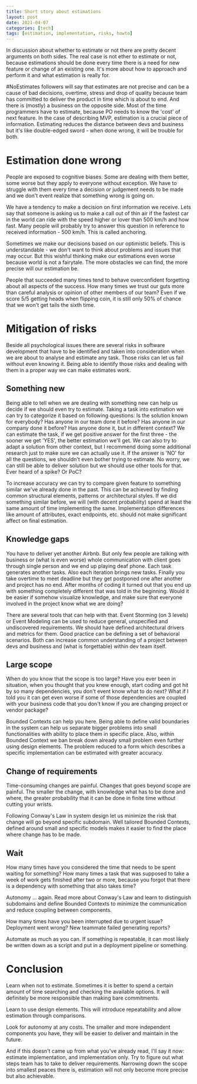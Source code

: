 ```yaml
---
title: Short story about estimations
layout: post
date: 2021-04-07
categories: [tech]
tags: [estimation, implementation, risks, howto]
---
```


In discussion about whether to estimate or not there are pretty decent arguments on both sides. The real case is not ether to estimate or not, because estimations should be done every time there is a need for new feature or change of an existing one. It's more about how to approach and perform it and what estimation is really for.

#NoEstimates followers will say that estimates are not precise and can be a cause of bad decisions, overtime, stress and drop of quality because team has committed to deliver the product in time which is about to end. And there is (mostly) a business on the opposite side. Most of the time programmers have to estimate, because PO needs to know the 'cost' of next feature. In the case of describing MVP, estimation is a crucial piece of information. Estimating reduces the distance between devs and business but it's like double-edged sword - when done wrong, it will be trouble for both.

# Estimation done wrong

People are exposed to cognitive biases. Some are dealing with them better, some worse but they apply to everyone without exception. We have to struggle with them every time a decision or judgement needs to be made and we don't event realize that something wrong is going on. 

We have a tendency to make a decision on first information we receive. Lets say that someone is asking us to make a call out of thin air if the fastest car in the world can ride with the speed higher or lover than 500 km/h and how fast. Many people will probably try to answer this question in reference to received information - 500 km/h. This is called anchoring. 

Sometimes we make our decisions based on our optimistic beliefs. This is understandable - we don't want to think about problems and issues that may occur. But this wishful thinking make our estimations even worse because world is not a fairytale. The more obstacles we can find, the more precise will our estimation be.

People that succeeded many times tend to behave overconfident forgetting about all aspects of the success. How many times we trust our guts more than careful analysis or opinion of other members of our team? Even if we score 5/5 getting heads when flipping coin, it is still only 50% of chance that we won't get tails the sixth time.

# Mitigation of risks

Beside all psychological issues there are several risks in software development that have to be identified and taken into consideration when we are about to analyse and estimate any task. Those risks can let us fail without even knowing it. Being able to identify those risks and dealing with them in a proper way we can make estimates work.

## Something new

Being able to tell when we are dealing with something new can help us decide if we should even try to estimate. Taking a task into estimation we can try to categorize it based on following questions: Is the solution known for everybody? Has anyone in our team done it before? Has anyone in our company done it before? Has anyone done it, but in different context? We can estimate the task, if we get positive answer for the first three - the sooner we get 'YES', the better estimation we'll get. We can also try to adapt a solution from other context, but I recommend doing some additional research just to make sure we can actually use it. If the answer is 'NO' for all the questions, we shouldn't even bother trying to estimate. No worry, we can still be able to deliver solution but we should use other tools for that. Ever heard of a spike? Or PoC?

To increase accuracy we can try to compare given feature to something similar we've already done in the past. This can be achieved by finding common structural elements, patterns or architectural styles. If we did something similar before, we will (with decent probability) spend at least the same amount of time implementing the same. Implementation differences like amount of attributes, exact endpoints, etc. should not make significant affect on final estimation.

## Knowledge gaps

You have to deliver yet another Airbnb. But only few people are talking with business or (what is even worse) whole communication with client goes through single person and we end up playing deaf phone. Each task generates another tasks. Also each iteration brings new tasks. Finally you take overtime to meet deadline but they get postponed one after another and project has no end. After months of coding it turned out that you end up with something completely different that was told in the beginning. Would it be easier if somehow visualize knowledge, and make sure that everyone involved in the project know what we are doing?

There are several tools that can help with that. Event Storming (on 3 levels) or Event Modeling can be used to reduce general, unspecified and undiscovered requirements. We should have defined architectural drivers and metrics for them. Good practice can be defining a set of behavioral scenarios. Both can increase common understanding of a project between devs and business and (what is forgettable) within dev team itself.

## Large scope

When do you know that the scope is too large? Have you ever been in situation, when you thought that you knew enough, start coding and got hit by so many dependencies, you don't event know what to do next? What if I told you it can get even worse if some of those dependencies are coupled with your business code that you don't know if you are changing project or vendor package? 

Bounded Contexts can help you here. Being able to define valid boundaries in the system can help us separate bigger problems into small functionalities with ability to place them in specific place. Also, within Bounded Context we ban break down already small problem even further using design elements. The problem reduced to a form which describes a specific implementation can be estimated with greater accuracy.

## Change of requirements

Time-consuming changes are painful. Changes that goes beyond scope are painful. The smaller the change, with knowledge what has to be done and where, the greater probability that it can be done in finite time without cutting your wrists. 

Following Conway's Law in system design let us minimize the risk that change will go beyond specific subdomain. Well tailored Bounded Contexts, defined around small and specific models makes it easier to find the place where change has to be made. 

## Wait

How many times have you considered the time that needs to be spent waiting for something? How many times a task that was supposed to take a week of work gets finished after two or more, because you forgot that there is a dependency with something that also takes time? 

Autonomy ... again. Read more about Conway's Law and learn to distinguish subdomains and define Bounded Contexts to minimize the communication and reduce coupling between components.

How many times have you been interrupted due to urgent issue? Deployment went wrong? New teammate failed generating reports?

Automate as much as you can. If something is repeatable, it can most likely be written down as a script and put in a deployment pipeline or something.

# Conclusion

Learn when not to estimate. Sometimes it is better to spend a certain amount of time searching and checking the available options. It will definitely be more responsible than making bare commitments.

Learn to use design elements. This will introduce repeatability and allow estimation through comparisons.

Look for autonomy at any costs. The smaller and more independent components you have, they will be easier to deliver and maintain in the future. 

And if this doesn't came up from what you've already read, I'll say it now: estimate implementation, and implementation only. Try to figure out what steps team has to take to deliver requirements. Narrowing down the scope into smallest peaces there is, estimation will not only become more precise but also achievable. 